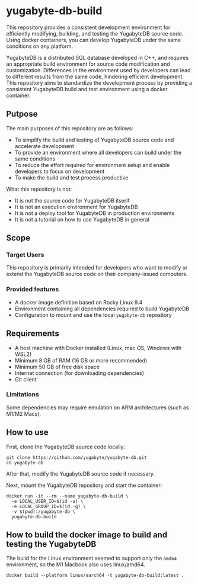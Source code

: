 # yugabyte-db-build

This repository provides a consistent development environment for efficiently modifying, building, and testing the YugabyteDB source code. Using docker containers, you can develop YugabyteDB under the same conditions on any platform.

YugabyteDB is a distributed SQL database developed in C++, and requires an appropriate build environment for source code modification and customization. Differences in the environment used by developers can lead to different results from the same code, hindering efficient development. This repository aims to standardize the development process by providing a consistent YugabyteDB build and test environment using a docker container.

## Putpose

The main purposes of this repository are as follows:

- To simplify the build and testing of YugabyteDB source code and accelerate development
- To provide an environment where all developers can build under the same conditions
- To reduce the effort required for environment setup and enable developers to focus on development
- To make the build and test process productive

What this repository is not:

- It is not the source code for YugabyteDB itserlf
- It is not an execution environment for YugabyteDB
- It is not a deploy tool for YugabyteDB in production environments
- It is not a tutorial on how to use YugabyteDB in general

## Scope

### Target Users

This repository is primarily intended for developers who want to modify or extend the YugabyteDB source code on their company-issued computers.

### Provided features

- A docker image definition based on Rocky Linux 9.4
- Environment containing all dependencies required to build YugabyteDB
- Configuration to mount and use the local `yugabyte-db` repository

## Requirements

- A host machine with Docker installed (Linux, mac OS, Windows with WSL2)
- Minimum 8 GB of RAM (16 GB or more recommended)
- Minimum 50 GB of free disk space
- Internet connection (for downloading dependencies)
- Git client

### Limitations

Some dependencies may require emulation on ARM architectures (such as M1/M2 Macs).

## How to use

First, clone the YugabyteDB source code locally:

```shell
git clone https://github.com/yugabyte/yugabyte-db.git
cd yugabyte-db
```

After that, modify the YugabyteDB source code if necessary.

Next, mount the YugabyteDB repository and start the container:

```shell
docker run -it --rm --name yugabyte-db-build \
  -e LOCAL_USER_ID=$(id -u) \
  -e LOCAL_GROUP_ID=$(id -g) \
  -v $(pwd):/yugabyte-db \
  yugabyte-db-build
```

## How to build the docker image to build and testing the YugabyteDB

The build for the Linux environment seemed to support only the `amd64` environment, so the M1 Macbook also uses linux/amd64.

```shell
docker build --platform linux/aarch64 -t yugabyte-db-build:latest .
```